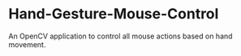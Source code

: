 # Hand-Gesture-Mouse-Control
An OpenCV application to control all mouse actions based on hand movement.
